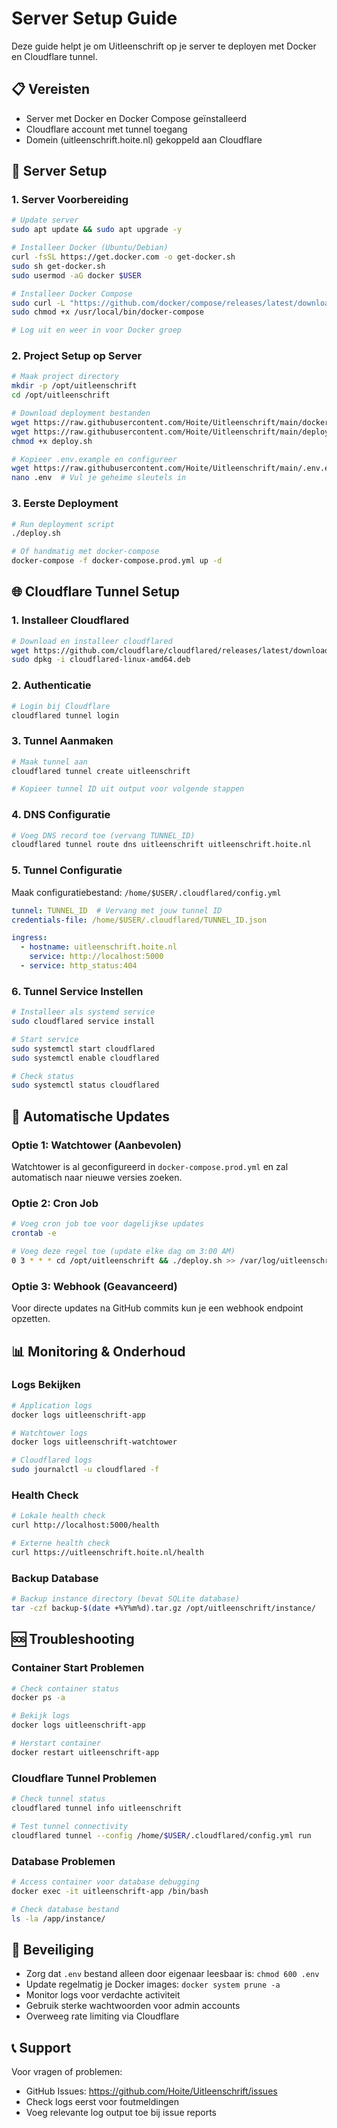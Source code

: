 # Server Setup Guide

Deze guide helpt je om Uitleenschrift op je server te deployen met Docker en Cloudflare tunnel.

## 📋 Vereisten

- Server met Docker en Docker Compose geïnstalleerd
- Cloudflare account met tunnel toegang
- Domein (uitleenschrift.hoite.nl) gekoppeld aan Cloudflare

## 🚀 Server Setup

### 1. Server Voorbereiding

```bash
# Update server
sudo apt update && sudo apt upgrade -y

# Installeer Docker (Ubuntu/Debian)
curl -fsSL https://get.docker.com -o get-docker.sh
sudo sh get-docker.sh
sudo usermod -aG docker $USER

# Installeer Docker Compose
sudo curl -L "https://github.com/docker/compose/releases/latest/download/docker-compose-$(uname -s)-$(uname -m)" -o /usr/local/bin/docker-compose
sudo chmod +x /usr/local/bin/docker-compose

# Log uit en weer in voor Docker groep
```

### 2. Project Setup op Server

```bash
# Maak project directory
mkdir -p /opt/uitleenschrift
cd /opt/uitleenschrift

# Download deployment bestanden
wget https://raw.githubusercontent.com/Hoite/Uitleenschrift/main/docker-compose.prod.yml
wget https://raw.githubusercontent.com/Hoite/Uitleenschrift/main/deploy.sh
chmod +x deploy.sh

# Kopieer .env.example en configureer
wget https://raw.githubusercontent.com/Hoite/Uitleenschrift/main/.env.example -O .env
nano .env  # Vul je geheime sleutels in
```

### 3. Eerste Deployment

```bash
# Run deployment script
./deploy.sh

# Of handmatig met docker-compose
docker-compose -f docker-compose.prod.yml up -d
```

## 🌐 Cloudflare Tunnel Setup

### 1. Installeer Cloudflared

```bash
# Download en installeer cloudflared
wget https://github.com/cloudflare/cloudflared/releases/latest/download/cloudflared-linux-amd64.deb
sudo dpkg -i cloudflared-linux-amd64.deb
```

### 2. Authenticatie

```bash
# Login bij Cloudflare
cloudflared tunnel login
```

### 3. Tunnel Aanmaken

```bash
# Maak tunnel aan
cloudflared tunnel create uitleenschrift

# Kopieer tunnel ID uit output voor volgende stappen
```

### 4. DNS Configuratie

```bash
# Voeg DNS record toe (vervang TUNNEL_ID)
cloudflared tunnel route dns uitleenschrift uitleenschrift.hoite.nl
```

### 5. Tunnel Configuratie

Maak configuratiebestand: `/home/$USER/.cloudflared/config.yml`

```yaml
tunnel: TUNNEL_ID  # Vervang met jouw tunnel ID
credentials-file: /home/$USER/.cloudflared/TUNNEL_ID.json

ingress:
  - hostname: uitleenschrift.hoite.nl
    service: http://localhost:5000
  - service: http_status:404
```

### 6. Tunnel Service Instellen

```bash
# Installeer als systemd service
sudo cloudflared service install

# Start service
sudo systemctl start cloudflared
sudo systemctl enable cloudflared

# Check status
sudo systemctl status cloudflared
```

## 🔄 Automatische Updates

### Optie 1: Watchtower (Aanbevolen)

Watchtower is al geconfigureerd in `docker-compose.prod.yml` en zal automatisch naar nieuwe versies zoeken.

### Optie 2: Cron Job

```bash
# Voeg cron job toe voor dagelijkse updates
crontab -e

# Voeg deze regel toe (update elke dag om 3:00 AM)
0 3 * * * cd /opt/uitleenschrift && ./deploy.sh >> /var/log/uitleenschrift-deploy.log 2>&1
```

### Optie 3: Webhook (Geavanceerd)

Voor directe updates na GitHub commits kun je een webhook endpoint opzetten.

## 📊 Monitoring & Onderhoud

### Logs Bekijken

```bash
# Application logs
docker logs uitleenschrift-app

# Watchtower logs
docker logs uitleenschrift-watchtower

# Cloudflared logs
sudo journalctl -u cloudflared -f
```

### Health Check

```bash
# Lokale health check
curl http://localhost:5000/health

# Externe health check
curl https://uitleenschrift.hoite.nl/health
```

### Backup Database

```bash
# Backup instance directory (bevat SQLite database)
tar -czf backup-$(date +%Y%m%d).tar.gz /opt/uitleenschrift/instance/
```

## 🆘 Troubleshooting

### Container Start Problemen

```bash
# Check container status
docker ps -a

# Bekijk logs
docker logs uitleenschrift-app

# Herstart container
docker restart uitleenschrift-app
```

### Cloudflare Tunnel Problemen

```bash
# Check tunnel status
cloudflared tunnel info uitleenschrift

# Test tunnel connectivity
cloudflared tunnel --config /home/$USER/.cloudflared/config.yml run
```

### Database Problemen

```bash
# Access container voor database debugging
docker exec -it uitleenschrift-app /bin/bash

# Check database bestand
ls -la /app/instance/
```

## 🔐 Beveiliging

- Zorg dat `.env` bestand alleen door eigenaar leesbaar is: `chmod 600 .env`
- Update regelmatig je Docker images: `docker system prune -a`
- Monitor logs voor verdachte activiteit
- Gebruik sterke wachtwoorden voor admin accounts
- Overweeg rate limiting via Cloudflare

## 📞 Support

Voor vragen of problemen:
- GitHub Issues: https://github.com/Hoite/Uitleenschrift/issues
- Check logs eerst voor foutmeldingen
- Voeg relevante log output toe bij issue reports
